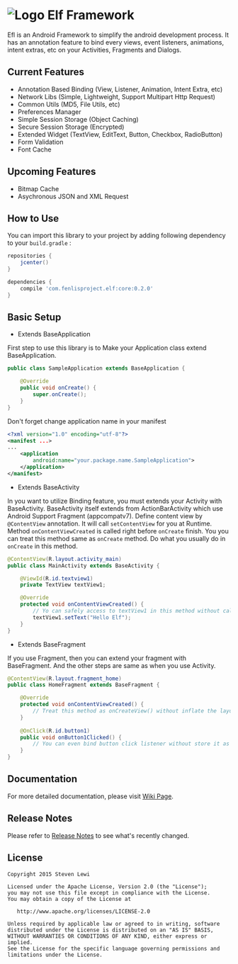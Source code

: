 # ![Logo](https://github.com/fenli/elf/blob/master/sample/src/main/res/mipmap-mdpi/ic_launcher.png) Elf Framework
Efl is an Android Framework to simplify the android development process.
It has an annotation feature to bind every views, event listeners, animations, intent extras, etc on your Activities, Fragments and Dialogs.

## Current Features
- Annotation Based Binding (View, Listener, Animation, Intent Extra, etc)
- Network Libs (Simple, Lightweight, Support Multipart Http Request)
- Common Utils (MD5, File Utils, etc)
- Preferences Manager
- Simple Session Storage (Object Caching)
- Secure Session Storage (Encrypted)
- Extended Widget (TextView, EditText, Button, Checkbox, RadioButton)
- Form Validation
- Font Cache

## Upcoming Features
- Bitmap Cache
- Asychronous JSON and XML Request

## How to Use
You can import this library to your project by adding following dependency to your `build.gradle` :
```gradle
repositories {
    jcenter()
}

dependencies {
    compile 'com.fenlisproject.elf:core:0.2.0'
}
```

## Basic Setup
- Extends BaseApplication

First step to use this library is to Make your Application class extend BaseApplication.
```java
public class SampleApplication extends BaseApplication {

    @Override
    public void onCreate() {
        super.onCreate();
    }
}
```

Don't forget change application name in your manifest
```xml
<?xml version="1.0" encoding="utf-8"?>
<manifest ...>
...
    <application
        android:name="your.package.name.SampleApplication">
    </application>
</manifest>
```

- Extends BaseActivity

In you want to utilize Binding feature, you must extends your Activity with BaseActivity.
BaseActivity itself extends from ActionBarActivity which use Android Support Fragment (appcompatv7).
Define content view by `@ContentView` annotation. It will call `setContentView` for you at Runtime.
Method `onContentViewCreated` is called right before `onCreate` finish. You you can treat this method same as `onCreate` method. Do what you usually do in `onCreate` in this method.

```java
@ContentView(R.layout.activity_main)
public class MainActivity extends BaseActivity {

    @ViewId(R.id.textview1)
    private TextView textView1;

    @Override
    protected void onContentViewCreated() {
        // Yo can safely access to textView1 in this method without call findViewById(). That's the magic
        textView1.setText("Hello Elf");
    }
}
```

- Extends BaseFragment

If you use Fragment, then you can extend your fragment with BaseFragment.
And the other steps are same as when you use Activity.

```java
@ContentView(R.layout.fragment_home)
public class HomeFragment extends BaseFragment {

    @Override
    protected void onContentViewCreated() {
        // Treat this method as onCreateView() without inflate the layout
    }
    
    @OnClick(R.id.button1)
    public void onButton1Clicked() {
        // You can even bind button click listener without store it as variable.
    }
}
```

## Documentation
For more detailed documentation, please visit [Wiki Page](https://github.com/fenli/elf/wiki).

## Release Notes
Please refer to [Release Notes](https://github.com/fenli/elf/blob/master/ReleaseNotes.md) to see what's recently changed.

## License

    Copyright 2015 Steven Lewi

    Licensed under the Apache License, Version 2.0 (the "License");
    you may not use this file except in compliance with the License.
    You may obtain a copy of the License at

       http://www.apache.org/licenses/LICENSE-2.0

    Unless required by applicable law or agreed to in writing, software
    distributed under the License is distributed on an "AS IS" BASIS,
    WITHOUT WARRANTIES OR CONDITIONS OF ANY KIND, either express or implied.
    See the License for the specific language governing permissions and
    limitations under the License.
